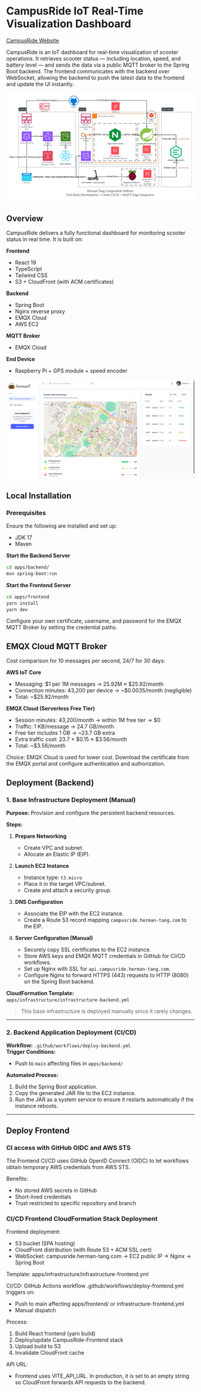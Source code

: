 # CampusRide IoT Real-Time Visualization Dashboard

[CampusRide Website](https://campusride.herman-tang.com)

CampusRide is an IoT dashboard for real-time visualization of scooter operations. It retrieves scooter status — including location, speed, and battery level — and sends the data via a public MQTT broker to the Spring Boot backend. The frontend communicates with the backend over WebSocket, allowing the backend to push the latest data to the frontend and update the UI instantly.

![Architecture](./apps/frontend/public/images/CampusRide-Architecture.png)

## Overview

CampusRide delivers a fully functional dashboard for monitoring scooter status in real time. It is built on:

**Frontend**
- React 19
- TypeScript
- Tailwind CSS
- S3 + CloudFront (with ACM certificates)

**Backend**
- Spring Boot
- Nginx reverse proxy
- EMQX Cloud
- AWS EC2

**MQTT Broker**
- EMQX Cloud

**End Device**
- Raspberry Pi + GPS module + speed encoder

![CampusRide Frontend](./apps/frontend/public/images/CampusRide-Frontend.png)

## Local Installation

### Prerequisites

Ensure the following are installed and set up:
- JDK 17
- Maven

**Start the Backend Server**
```bash
cd apps/backend/
mvn spring-boot:run
```
**Start the Frontend Server**
```bash
cd apps/frontend
yarn install
yarn dev
```

Configure your own certificate, username, and password for the EMQX MQTT Broker by setting the credential paths.

## EMQX Cloud MQTT Broker

Cost comparison for 10 messages per second, 24/7 for 30 days:

**AWS IoT Core**
- Messaging: $1 per 1M messages → 25.92M ≈ $25.92/month
- Connection minutes: 43,200 per device → ~$0.0035/month (negligible)
- Total: ~$25.92/month

**EMQX Cloud (Serverless Free Tier)**
- Session minutes: 43,200/month → within 1M free tier → $0
- Traffic: 1 KB/message → 24.7 GB/month
- Free tier includes 1 GB → ~23.7 GB extra
- Extra traffic cost: 23.7 × $0.15 ≈ $3.56/month
- Total: ~$3.56/month

Choice: EMQX Cloud is used for lower cost. Download the certificate from the EMQX portal and configure authentication and authorization.

## Deployment (Backend)

### 1. Base Infrastructure Deployment (Manual)

**Purpose:** Provision and configure the persistent backend resources.

**Steps:**
1. **Prepare Networking**
   - Create VPC and subnet.
   - Allocate an Elastic IP (EIP).

2. **Launch EC2 Instance**
   - Instance type: `t3.micro`
   - Place it in the target VPC/subnet.
   - Create and attach a security group.

3. **DNS Configuration**
   - Associate the EIP with the EC2 instance.
   - Create a Route 53 record mapping `campusride.herman-tang.com` to the EIP.

4. **Server Configuration (Manual)**
   - Securely copy SSL certificates to the EC2 instance.
   - Store AWS keys and EMQX MQTT credentials in GitHub for CI/CD workflows.
   - Set up Nginx with SSL for `api.campusride.herman-tang.com`.
   - Configure Nginx to forward HTTPS (443) requests to HTTP (8080) on the Spring Boot backend.

**CloudFormation Template:**  
`apps/infrastructure/infrastructure-backend.yml`

> This base infrastructure is deployed manually since it rarely changes.

---

### 2. Backend Application Deployment (CI/CD)

**Workflow:** `.github/workflows/deploy-backend.yml`  
**Trigger Conditions:**
- Push to `main` affecting files in `apps/backend/`

**Automated Process:**
1. Build the Spring Boot application.
2. Copy the generated JAR file to the EC2 instance.
3. Run the JAR as a system service to ensure it restarts automatically if the instance reboots.

---

## Deploy Frontend

### CI access with GitHub OIDC and AWS STS

The Frontend CI/CD uses GitHub OpenID Connect (OIDC) to let workflows obtain temporary AWS credentials from AWS STS.

Benefits:
- No stored AWS secrets in GitHub
- Short-lived credentials
- Trust restricted to specific repository and branch

### CI/CD Frontend CloudFormation Stack Deployment
Frontend deployment:
- S3 bucket (SPA hosting)
- CloudFront distribution (with Route 53 + ACM SSL cert)
- WebSocket: campusride.herman-tang.com → EC2 public IP → Nginx → Spring Boot

Template: apps/infrastructure/infrastructure-frontend.yml

CI/CD: GitHub Actions workflow .github/workflows/deploy-frontend.yml triggers on:
- Push to main affecting apps/frontend/ or infrastructure-frontend.yml
- Manual dispatch

Process:
1. Build React frontend (yarn build)
2. Deploy/update CampusRide-Frontend stack
3. Upload build to S3
4. Invalidate CloudFront cache

API URL:
- Frontend uses VITE_API_URL. In production, it is set to an empty string so CloudFront forwards API requests to the backend.

